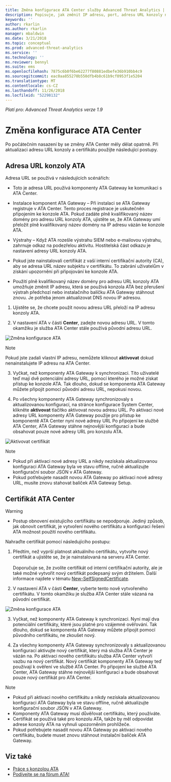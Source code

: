 ```yaml
---
title: Změna konfigurace ATA Center služby Advanced Threat Analytics | Dokumentace Microsoftu
description: Popisuje, jak změnit IP adresu, port, adresu URL konzoly nebo certifikát pro ATA Center.
keywords: ''
author: rkarlin
ms.author: rkarlin
manager: mbaldwin
ms.date: 3/21/2018
ms.topic: conceptual
ms.prod: advanced-threat-analytics
ms.service: ''
ms.technology: ''
ms.reviewer: bennyl
ms.suite: ems
ms.openlocfilehash: 7875c6b0f6be62277f80881edbefe36b910bb4c9
ms.sourcegitcommit: eac0aa855270b550dfb4b8c61b9cf0953f1e5204
ms.translationtype: MT
ms.contentlocale: cs-CZ
ms.lasthandoff: 11/26/2018
ms.locfileid: "52298132"
---
```

*Platí pro: Advanced Threat Analytics verze 1.9*



# <a name="modifying-the-ata-center-configuration"></a>Změna konfigurace ATA Center


Po počátečním nasazení by se změny ATA Center měly dělat opatrně. Při aktualizaci adresu URL konzoly a certifikátu použijte následující postupy.

## <a name="the-ata-console-url"></a>Adresa URL konzoly ATA

Adresa URL se používá v následujících scénářích:

-   Toto je adresa URL používá komponenty ATA Gateway ke komunikaci s ATA Center.

- Instalace komponent ATA Gateway – Při instalaci se ATA Gateway registruje v ATA Center. Tento proces registrace je uskutečněn připojením ke konzole ATA. Pokud zadáte plně kvalifikovaný název domény pro adresu URL konzoly ATA, ujistěte se, že ATA Gateway umí přeložit plně kvalifikovaný název domény na IP adresu vázán ke konzole ATA.

-   Výstrahy – Když ATA rozešle výstrahu SIEM nebo e-mailovou výstrahu, zahrnuje odkaz na podezřelou aktivitu. Hostitelská část odkazu je nastavení adresy URL konzoly ATA.

-   Pokud jste nainstalovali certifikát z vaší interní certifikační autority (CA), aby se adresa URL název subjektu v certifikátu. To zabrání uživatelům v získání upozornění při připojování ke konzole ATA.

-   Použití plně kvalifikovaný název domény pro adresu URL konzoly ATA umožňuje změnit IP adresu, která se používá konzola ATA bez přerušení výstrah předchozí nebo instalačního balíčku ATA Gateway stáhnout znovu. Je potřeba jenom aktualizovat DNS novou IP adresou.

1. Ujistěte se, že chcete použít novou adresu URL přeloží na IP adresu konzoly ATA.

2. V nastavení ATA v části **Center**, zadejte novou adresu URL. V tomto okamžiku je služba ATA Center stále používá původní adresu URL. 

 ![Změna konfigurace ATA](media/change-center-config.png)

  > [!NOTE]
  > Pokud jste zadali vlastní IP adresu, nemůžete kliknout **aktivovat** dokud nenainstalujete IP adresu na ATA Center.
    
3. Vyčkat, než komponenty ATA Gateway k synchronizaci. Tito uživatelé teď mají dvě potenciální adresy URL, pomocí kterého je možné získat přístup ke konzole ATA. Tak dlouho, dokud se komponenta ATA Gateway můžete připojit pomocí původní adresu URL, nepokusí novou.

4. Po všechny komponenty ATA Gateway synchronizovaly s aktualizovanou konfigurací, na stránce konfigurace System Center, klikněte **aktivovat** tlačítko aktivovat novou adresu URL. Po aktivaci nové adresy URL komponenty ATA Gateway použije pro přístup ke komponentě ATA Center nyní nové adresy URL Po připojení ke službě ATA Center, ATA Gateway stáhne nejnovější konfiguraci a bude obsahovat pouze nové adresy URL pro konzolu ATA. 

 ![Aktivovat certifikát](media/center-activation.png)

> [!NOTE]
> -   Pokud při aktivaci nové adresy URL a nikdy nezískala aktualizovanou konfiguraci ATA Gateway byla ve stavu offline, ručně aktualizujte konfigurační soubor JSON v ATA Gateway.
> -   Pokud potřebujete nasadit novou ATA Gateway po aktivaci nové adresy URL, musíte znovu stahovat balíček ATA Gateway Setup.


## <a name="the-ata-center-certificate"></a>Certifikát ATA Center

> [!WARNING]
> - Postup obnovení existujícího certifikátu se nepodporuje. Jediný způsob, jak obnovit certifikát, je vytvoření nového certifikátu a konfiguraci řešení ATA možnost použití nového certifikátu.


Nahraďte certifikát pomocí následujícího postupu:

1. Předtím, než vyprší platnost aktuálního certifikátu, vytvořte nový certifikát a ujistěte se, že je nainstalovaná na serveru ATA Center. <br></br>Doporučuje se, že zvolíte certifikát od interní certifikační autority, ale je také možné vytvořit nový certifikát podepsaný svým držitelem. Další informace najdete v tématu [New-SelfSignedCertificate](https://technet.microsoft.com/itpro/powershell/windows/pkiclient/new-selfsignedcertificate).

2. V nastavení ATA v části **Center**, vyberte tento nově vytvořeného certifikátu. V tomto okamžiku je služba ATA Center stále vázaná na původní certifikát. 

 ![Změna konfigurace ATA](media/change-center-config.png)

3. Vyčkat, než komponenty ATA Gateway k synchronizaci. Nyní mají dva potenciální certifikáty, které jsou platné pro vzájemné ověřování. Tak dlouho, dokud se komponenta ATA Gateway můžete připojit pomocí původního certifikátu, ne zkoušet nový.

4. Za všechny komponenty ATA Gateway synchronizovaly s aktualizovanou konfigurací aktivujte nový certifikát, který má služba ATA Center je vázán na. Po aktivaci nového certifikátu služba ATA Center vytvoří vazbu na nový certifikát. Nový certifikát komponenty ATA Gateway teď používají k ověření ve službě ATA Center. Po připojení ke službě ATA Center, ATA Gateway stáhne nejnovější konfiguraci a bude obsahovat pouze nový certifikát pro ATA Center. 

> [!NOTE]
> -   Pokud při aktivaci nového certifikátu a nikdy nezískala aktualizovanou konfiguraci ATA Gateway byla ve stavu offline, ručně aktualizujte konfigurační soubor JSON v ATA Gateway.
> -   Komponenty ATA Gateway musí důvěřovat certifikátu, který používáte.
> -   Certifikát se používá také pro konzolu ATA, takže by měl odpovídat adrese konzoly ATA na vyhnuli upozorněním prohlížeče.
> -   Pokud potřebujete nasadit novou ATA Gateway po aktivaci nového certifikátu, budete muset znovu stáhnout instalační balíček ATA Gateway.



 
## <a name="see-also"></a>Viz také
- [Práce s konzolou ATA](working-with-ata-console.md)
- [Podívejte se na fórum ATA!](https://aka.ms/ata-forum)
